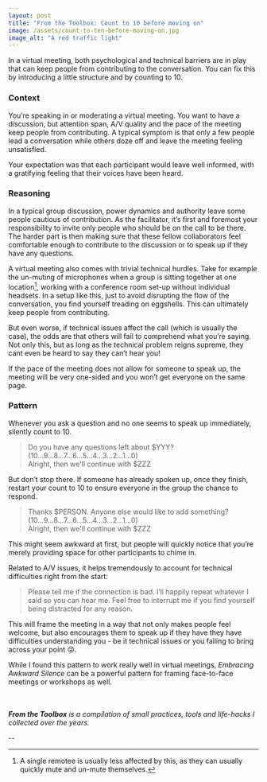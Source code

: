 ```yaml
---
layout: post
title: "From the Toolbox: Count to 10 before moving on"
image: /assets/count-to-ten-before-moving-on.jpg
image_alt: "A red traffic light"
---
```

In a virtual meeting, both psychological and technical barriers are in play that can keep people from contributing to the conversation. You can fix this by introducing a little structure and by counting to 10.

### Context

You’re speaking in or moderating a virtual meeting. You want to have a discussion, but attention span, A/V quality and the pace of the meeting keep people from contributing. A typical symptom is that only a few people lead a conversation while others doze off and leave the meeting feeling unsatisfied.

Your expectation was that each participant would leave well informed, with a gratifying feeling that their voices have been heard.

### Reasoning

In a typical group discussion, power dynamics and authority leave some people cautious of contribution. As the facilitator, it’s first and foremost your responsibility to invite only people who should be on the call to be there. The harder part is then making sure that these fellow collaborators feel comfortable enough to contribute to the discussion or to speak up if they have any questions.

A virtual meeting also comes with trivial technical hurdles. Take for example the un-muting of microphones when a group is sitting together at one location[^1], working with a conference room set-up without individual headsets. In a setup like this, just to avoid disrupting the flow of the conversation, you find yourself treading on eggshells. This can ultimately keep people from contributing.

But even worse, if technical issues affect the call (which is usually the case), the odds are that others will fail to comprehend what you’re saying. Not only this, but as long as the technical problem reigns supreme, they cant even be heard to say they can’t hear you!

If the pace of the meeting does not allow for someone to speak up, the meeting will be very one-sided and you won’t get everyone on the same page.

### Pattern

Whenever you ask a question and no one seems to speak up immediately, silently count to 10.

> Do you have any questions left about $YYY?  
> (10...9...8...7...6...5...4...3...2...1...0)  
> Alright, then we'll continue with $ZZZ  

But don’t stop there. If someone has already spoken up, once they finish, restart your count to 10 to ensure everyone in the group the chance to respond.

> Thanks $PERSON. Anyone else would like to add something?  
> (10...9...8...7...6...5...4...3...2...1...0)  
> Alright, then we'll continue with $ZZZ  

This might seem awkward at first, but people will quickly notice that you’re merely providing space for other participants to chime in.

Related to A/V issues, it helps tremendously to account for technical difficulties right from the start:

> Please tell me if the connection is bad. I’ll happily repeat whatever I said so you can hear me. Feel free to interrupt me if you find yourself being distracted for any reason.

This will frame the meeting in a way that not only makes people feel welcome, but also encourages them to speak up if they have they have difficulties understanding you - be it technical issues or you failing to bring across your point 😜.

While I found this pattern to work really well in virtual meetings, *Embracing Awkward Silence* can be a powerful pattern for framing face-to-face meetings or workshops as well.

<br/><br/>
_**From the Toolbox** is a compilation of small practices, tools and life-hacks I collected over the years._

--

[^1]: A single remotee is usually less affected by this, as they can usually quickly mute and un-mute themselves.
